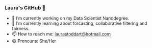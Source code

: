 ### Laura's GitHub 👋

- 🔭 I’m currently working on my Data Scientist Nanodegree.
- 🌱 I’m currently learning about forcasting, collaborative filtering and fairness.
- 📫 How to reach me: laurastoddart@hotmail.com
- 😄 Pronouns: She/Her

